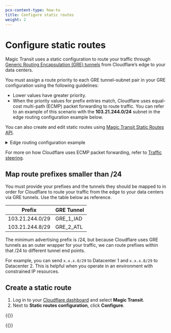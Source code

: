```yaml
---
pcx-content-type: how-to
title: Configure static routes
weight: 2
---
```


# Configure static routes

Magic Transit uses a static configuration to route your traffic through [Generic Routing Encapsulation (GRE) tunnels](/magic-transit/about/tunnels-and-encapsulation/) from Cloudflare’s edge to your data centers.

You must assign a route priority to each GRE tunnel–subnet pair in your GRE configuration using the following guidelines:

- Lower values have greater priority.
- When the priority values for prefix entries match, Cloudflare uses equal-cost multi-path (ECMP) packet forwarding to route traffic. You can refer to an example of this scenario with the **103.21.244.0/24** subnet in the edge routing configuration example below.

You can also create and edit static routes using [Magic Transit Static Routes API](https://api.cloudflare.com/#magic-transit-static-routes-properties).

<details>
<summary>Edge routing configuration example</summary>

| GRE tunnel      | Subnet               |    Priority   |
| --------------- | -------------------- | ------------- |
| GRE_1_IAD       | **103.21.244.0/24**  | 100           |
| GRE_2_IAD       | **103.21.244.0/24**  | 100           |
| GRE_3_ATL       | **103.21.244.0/24**  | 100           |
| GRE_4_ATL       | **103.21.244.0/24**  | 100           |
| GRE_1_IAD       | 103.21.245.0/24      | 200           |
| GRE_2_IAD       | 103.21.245.0/24      | 200           |
| GRE_3_ATL       | 103.21.245.0/24      | 100           |
| GRE_4_ATL       | 103.21.245.0/24      | 100           |
</details>

For more on how Cloudflare uses ECMP packet forwarding, refer to [Traffic steering](/magic-transit/about/traffic-steering/).

## Map route prefixes smaller than /24

You must provide your prefixes and the tunnels they should be mapped to in order for Cloudflare to route your traffic from the edge to your data centers via GRE tunnels. Use the table below as reference.

| Prefix          | GRE Tunnel |
| --------------- | ---------- |
| 103.21.244.0/29 | GRE_1_IAD  |
| 103.21.244.8/29 | GRE_2_ATL  |

The minimum advertising prefix is /24, but because Cloudflare uses GRE tunnels as an outer wrapper for your traffic, we can route prefixes within that /24 to different tunnel end points.

For example, you can send `x.x.x.0/29` to Datacenter 1 and `x.x.x.8/29` to Datacenter 2. This is helpful when you operate in an environment with constrained IP resources.

## Create a static route

1.  Log in to your [Cloudflare dashboard](https://dash.cloudflare.com/login) and select **Magic Transit**.
2.  Next to **Static routes configuration**, click **Configure**.

{{<render file="_static-routes.md">}}

{{<render file="_scoped-routes.md">}}
